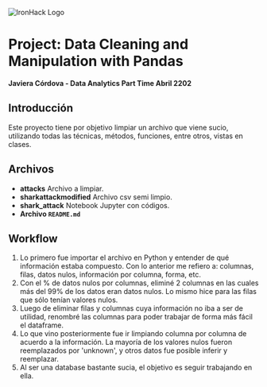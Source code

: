 ![IronHack Logo](https://s3-eu-west-1.amazonaws.com/ih-materials/uploads/upload_d5c5793015fec3be28a63c4fa3dd4d55.png)

# Project: Data Cleaning and Manipulation with Pandas
**Javiera Córdova - Data Analytics Part Time Abril 2202**

## Introducción

Este proyecto tiene por objetivo limpiar un archivo que viene sucio, utilizando todas las técnicas, métodos, funciones, entre otros, vistas en clases.

## Archivos

* **attacks** Archivo a limpiar.
* **sharkattackmodified** Archivo csv semi limpio.
* **shark_attack** Notebook Jupyter con códigos.
* **Archivo ``README.md``**

## Workflow

1. Lo primero fue importar el archivo en Python y entender de qué información estaba compuesto. Con lo anterior me refiero a: columnas, filas, datos nulos, información por columna, forma, etc.
2. Con el % de datos nulos por columnas, eliminé 2 columnas en las cuales más del 99% de los datos eran datos nulos. Lo mismo hice para las filas que sólo tenían valores nulos.
3. Luego de eliminar filas y columnas cuya información no iba a ser de utilidad, renombré las columnas para poder trabajar de forma más fácil el dataframe.
4. Lo que vino posteriormente fue ir limpiando columna por columna de acuerdo a la información. La mayoría de los valores nulos fueron reemplazados por 'unknown', y otros datos fue posible inferir y reemplazar.
5. Al ser una database bastante sucia, el objetivo es seguir trabajando en ella.
